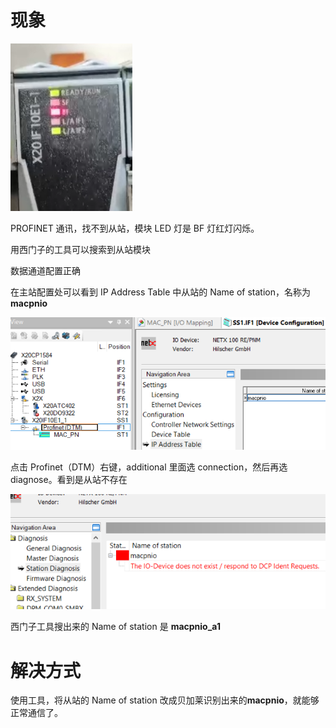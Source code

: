 # 现象

![](FILES/045贝加莱PROFINET主站找不到从站且BF灯红灯单闪/image-20230721210704726.png)

PROFINET 通讯，找不到从站，模块 LED 灯是 BF 灯红灯闪烁。

用西门子的工具可以搜索到从站模块

数据通道配置正确

在主站配置处可以看到 IP Address Table 中从站的 Name of station，名称为 **macpnio**

![](FILES/045贝加莱PROFINET主站找不到从站且BF灯红灯单闪/image-20230721212008817.png)

点击 Profinet（DTM）右键，additional 里面选 connection，然后再选 diagnose。看到是从站不存在

![](FILES/045贝加莱PROFINET主站找不到从站且BF灯红灯单闪/image-20230721211839663.png)

西门子工具搜出来的 Name of station 是 **macpnio_a1**

# 解决方式

使用工具，将从站的 Name of station 改成贝加莱识别出来的**macpnio**，就能够正常通信了。
